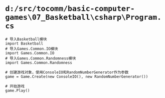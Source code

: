 # `d:/src/tocomm/basic-computer-games\07_Basketball\csharp\Program.cs`

```
# 导入Basketball模块
import Basketball
# 导入Games.Common.IO模块
import Games.Common.IO
# 导入Games.Common.Randomness模块
import Games.Common.Randomness

# 创建游戏对象，使用ConsoleIO和RandomNumberGenerator作为参数
game = Game.Create(new ConsoleIO(), new RandomNumberGenerator())

# 开始游戏
game.Play()
```